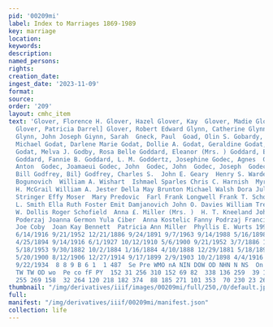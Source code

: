 ```yaml
---
pid: '00209mi'
label: Index to Marriages 1869-1989
key: marriage
location: 
keywords: 
description: 
named_persons: 
rights: 
creation_date: 
ingest_date: '2023-11-09'
format: 
source: 
order: '209'
layout: cmhc_item
text: 'Glover, Florence H. Glover, Hazel Glover, Kay  Glover, Madie Glover, Mary L.
  Glover, Patricia Darrel] Glover, Robert Edward Glynn, Catherine Glynn, Ethel C.
  Glynn, John Joseph Giynn, Sarah  Gneck, Paul  Goad, Olin S. Gobardy, Richard Godar,
  Michael Godat, Darlene Marie Godat, Dollie A. Godat, Geraldine Godat, Glenn Allen
  Godat, Melva J. Godby, Rosa Belle Goddard, Eleanor (Mrs. ) Goddard, Elsie A. M.
  Goddard, Fannie B. Goddard, L. M. Goddertz, Josephine Godec, Agnes  Godec, Anton  Godec,
  Anton  Godec, Joamaeui Godec, John  Godec, John  Godec, Joseph  Godec, Katie Godfrey,
  Bill Godfrey, Bil} Godfrey, Charles S.  John E. Geary  Henry S. Wardell Jr.  Anton
  Bogunovich  William A. Wishart  Ishmael Sparles Chris C. Harnish  Myra Jean Rutledge  John
  H. McGrail William A. Jester Della May Brunton Michael Walsh Dora Julian  Pearl
  Stringer Effy Moser  Mary Predovic  Farl Frank Longwell Frank T. Schoonover  Fred
  L. Smith Ella Ruth Foster Emit Damjanovich John O. Davies William Tremble George
  W. Dollis Roger Schofield  Anna £. Miller (Mrs. )  H. T. Kneeland Johan Hrovat Mary
  Poderzaj Joanna Germon Yula Ciber  Anna Kostelic Fanny Podrzaj Francisko Buscay
  Joe Coby  Joan Kay Bennett  Patricia Ann Miller  Phyllis E. Wurts 199  7/1/1924
  6/14/1916 9/21/1952 12/21/1886 9/24/1891 9/7/1963 9/14/1988 5/16/1898 5/5/1906 1/12/1901
  4/25/1894 9/14/1916 6/1/1927 10/12/1910 5/6/1900 9/21/1952 3/7/1886 11/14/1964 7/18/1971
  5/18/1953 9/30/1882 10/2/1884 1/16/1884 4/10/1888 12/29/1881 5/18/1892 4/13/1904
  5/20/1900 8/12/1906 12/27/1914 9/17/1899 2/9/1903 10/2/1898 4/4/1916 8/8/1967 9/3/1977
  9/22/1934  8 8 9 B 6 1  1 487  Se Pre WMO nA NIN DOW OD NHN N NS  On NN ON NN DTW
  TW TW OD wo  Pe co fF PY  152 31 256 310 152 69 82  338 136 259  39 181 482  99
  255 269 158  32 264 120 218 182 374  88 185 271 101 353  70 230 23 26 130 649 277 '
thumbnail: "/img/derivatives/iiif/images/00209mi/full/250,/0/default.jpg"
full: 
manifest: "/img/derivatives/iiif/00209mi/manifest.json"
collection: life
---
```

